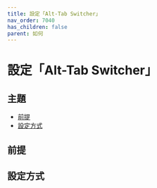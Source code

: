 ```yaml
---
title: 設定「Alt-Tab Switcher」
nav_order: 7040
has_children: false
parent: 如何
---
```



# 設定「Alt-Tab Switcher」




## 主題

* [前提](#前提)
* [設定方式](#設定方式)




## 前提




## 設定方式
